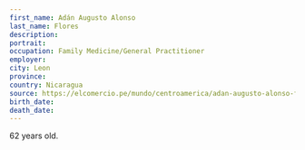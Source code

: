 ```yaml
---
first_name: Adán Augusto Alonso
last_name: Flores
description: 
portrait: 
occupation: Family Medicine/General Practitioner
employer: 
city: Leon
province: 
country: Nicaragua
source: https://elcomercio.pe/mundo/centroamerica/adan-augusto-alonso-flores-muere-el-doctor-del-pueblo-medico-que-atendia-gratis-a-pacientes-del-coronavirus-en-nicaragua-covid-19-pandemia-noticia/
birth_date: 
death_date: 
---
```


62 years old.